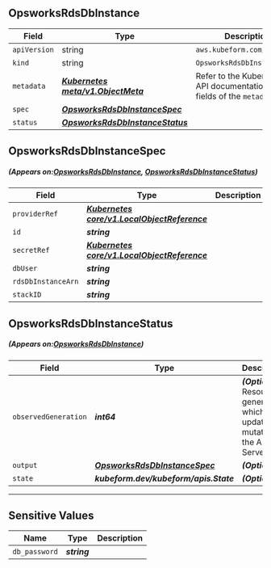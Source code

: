## OpsworksRdsDbInstance
| Field | Type | Description |
| ------ | ----- | ----------- |
| `apiVersion` | string | `aws.kubeform.com/v1alpha1` |
|    `kind` | string | `OpsworksRdsDbInstance` |
| `metadata` | ***[Kubernetes meta/v1.ObjectMeta](https://kubernetes.io/docs/reference/generated/kubernetes-api/v1.13/#objectmeta-v1-meta)***|Refer to the Kubernetes API documentation for the fields of the `metadata` field.|
| `spec` | ***[OpsworksRdsDbInstanceSpec](#OpsworksRdsDbInstanceSpec)***||
| `status` | ***[OpsworksRdsDbInstanceStatus](#OpsworksRdsDbInstanceStatus)***||
## OpsworksRdsDbInstanceSpec
##### (Appears on:[OpsworksRdsDbInstance](#OpsworksRdsDbInstance), [OpsworksRdsDbInstanceStatus](#OpsworksRdsDbInstanceStatus))
| Field | Type | Description |
| ------ | ----- | ----------- |
| `providerRef` | ***[Kubernetes core/v1.LocalObjectReference](https://kubernetes.io/docs/reference/generated/kubernetes-api/v1.13/#localobjectreference-v1-core)***||
| `id` | ***string***||
| `secretRef` | ***[Kubernetes core/v1.LocalObjectReference](https://kubernetes.io/docs/reference/generated/kubernetes-api/v1.13/#localobjectreference-v1-core)***||
| `dbUser` | ***string***||
| `rdsDbInstanceArn` | ***string***||
| `stackID` | ***string***||
## OpsworksRdsDbInstanceStatus
##### (Appears on:[OpsworksRdsDbInstance](#OpsworksRdsDbInstance))
| Field | Type | Description |
| ------ | ----- | ----------- |
| `observedGeneration` | ***int64***| ***(Optional)*** Resource generation, which is updated on mutation by the API Server.|
| `output` | ***[OpsworksRdsDbInstanceSpec](#OpsworksRdsDbInstanceSpec)***| ***(Optional)*** |
| `state` | ***kubeform.dev/kubeform/apis.State***| ***(Optional)*** |
---
## Sensitive Values
| Name | Type | Description |
|------|------|-------------|
| `db_password` | ***string*** ||
